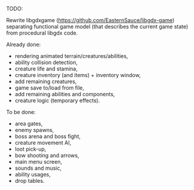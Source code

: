 TODO:

Rewrite libgdxgame (https://github.com/EasternSauce/libgdx-game) separating functional game model (that describes the current game state) from procedural libgdx code.

Already done:
- rendering animated terrain/creatures/abilities,
- ability collision detection,
- creature life and stamina,
- creature inventory (and items) + inventory window,
- add remaining creatures,
- game save to/load from file,
- add remaining abilities and components,
- creature logic (temporary effects).

To be done:
- area gates,
- enemy spawns,
- boss arena and boss fight,
- creature movement AI,
- loot pick-up,
- bow shooting and arrows,
- main menu screen,
- sounds and music,
- ability usages,
- drop tables.